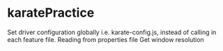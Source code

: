 # karatePractice

Set driver configuration globally i.e. karate-config.js, instead of calling in each feature file.
Reading from properties file
Get window resolution 
